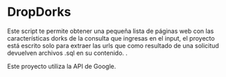 # DropDorks
Este script te permite obtener una pequeña lista de páginas web con las características dorks de la consulta que ingresas en el input, el proyecto está escrito solo para extraer las urls que como resultado de una solicitud devuelven archivos .sql en su contenido. .

Este proyecto utiliza la API de Google.
